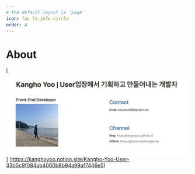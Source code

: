 ```yaml
---
# the default layout is 'page'
icon: fas fa-info-circle
order: 4
---
```


# About

[![image-20221107172353563](../assets/img/postingImg/image-20221107172353563.png)] (https://kanghoyoo.notion.site/Kangho-Yoo-User-33b0c9f084ab4060b8b94a99af7446e5)


